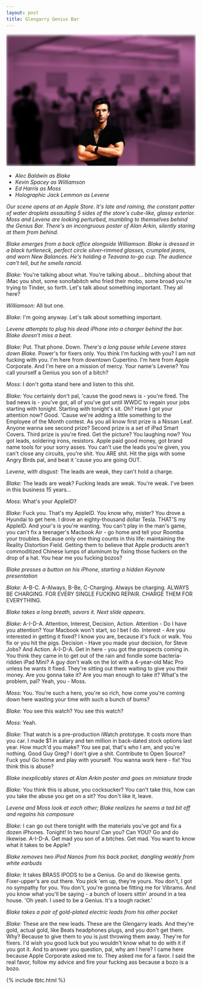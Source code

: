 ```yaml
---
layout: post
title: Glengarry Genius Bar
---
```


![The Best Photoshop I Could Do of Alec Baldwin as Jobs](/assets/2014-05-21-glengarry-genius-bar.webp)

* *Alec Baldwin as Blake*
* *Kevin Spacey as Williamson*
* *Ed Harris as Moss*
* *Holographic Jack Lemmon as Levene*

*Our scene opens at an Apple Store. It's late and raining, the constant patter of water droplets assaulting 5 sides of the store's cube-like, glassy exterior. Moss and Levene are looking perturbed, mumbling to themselves behind the Genius Bar. There's an incongruous poster of Alan Arkin, silently staring at them from behind.*

*Blake emerges from a back office alongside Williamson. Blake is dressed in a black turtleneck, perfect circle silver-rimmed glasses, crumpled jeans, and worn New Balances. He's holding a Teavana to-go cup. The audience can't tell, but he smells rancid.*

*Blake:* You're talking about what. You're talking about... bitching about that iMac you shot, some sonofabitch who fried their mobo, some broad you're trying to Tinder, so forth. Let's talk about something important. They all here?

*Williamson:* All but one.

*Blake:* I'm going anyway. Let's talk about something important. 

*Levene attempts to plug his dead iPhone into a charger behind the bar. Blake doesn't miss a beat.*

*Blake:* Put. That phone. Down. *There's a long pause while Levene stares down Blake.* Power's for fixers only. You think I'm fucking with you? I am not fucking with you. I'm here from downtown Cupertino. I'm here from Apple Corporate. And I'm here on a mission of mercy. Your name's Levene? You call yourself a Genius you son of a bitch?

*Moss:* I don't gotta stand here and listen to this shit.

*Blake:* You certainly don't pal, 'cause the good news is - you're fired. The bad news is - you've got, all of you've got until WWDC to regain your jobs starting with tonight. Starting with tonight's sit. Oh? Have I got your attention now? Good. 'Cause we're adding a little something to the Employee of the Month contest. As you all know first prize is a Nissan Leaf. Anyone wanna see second prize? Second prize is a set of iPad Smart Covers. Third prize is you're fired. Get the picture? You laughing now? You got leads, soldering irons, resistors. Apple paid good money, got brand name tools for your sorry asses. You can't use the leads you're given, you can't close any circuits, you're shit. You ARE shit. Hit the pigs with some Angry Birds pal, and beat it 'cause you are going OUT.

*Levene, with disgust:* The leads are weak, they can't hold a charge.

*Blake:* The leads are weak? Fucking leads are weak. You're weak. I've been in this business 15 years...

*Moss:* What's your AppleID?

*Blake:* Fuck you. That's my AppleID. You know why, mister? You drove a Hyundai to get here. I drove an eighty-thousand dollar Tesla. THAT'S my AppleID. And your's is you're wanting. You can't play in the man's game, you can't fix a teenager's Macbook Air - go home and tell your Roomba your troubles. Because only one thing counts in this life: maintaining the Reality Distortion Field. Getting them to believe that Apple products aren't commoditized Chinese lumps of aluminum by fixing those fuckers on the drop of a hat. You hear me you fucking bozos?

*Blake presses a button on his iPhone, starting a hidden Keynote presentation*

*Blake:* A-B-C. A-Always, B-Be, C-Charging. Always be charging. ALWAYS BE CHARGING. FOR EVERY SINGLE FUCKING REPAIR. CHARGE THEM FOR EVERYTHING.

*Blake takes a long breath, savors it. Next slide appears.*

*Blake:* A-I-D-A. Attention, Interest, Decision, Action. Attention - Do I have you attention? Your Macbook won't start, so I bet I do. Interest - Are you interested in getting it fixed? I know you are, because it's fuck or walk. You fix or you hit the pigs. Decision - Have you made your decision, for Steve Jobs? And Action. A-I-D-A. Get in here - you got the prospects coming in. You think they came in to get out of the rain and fondle some bacteria-ridden iPad Mini? A guy don't walk on the lot with a 4-year-old Mac Pro unless he wants it fixed. They're sitting out there waiting to give you their money. Are you gonna take it? Are you man enough to take it? What's the problem, pal? Yeah, you - Moss.

*Moss:* You. You're such a hero, you're so rich, how come you're coming down here wasting your time with such a bunch of bums?

*Blake:* You see this watch? You see this watch?

*Moss:* Yeah.

*Blake:* That watch is a pre-production iWatch prototype. It costs more than you car. I made $1 in salary and ten million in back-dated stock options last year. How much'd you make? You see pal, that's who I am, and you're nothing. Good Guy Greg? I don't give a shit. Contribute to Open Source? Fuck you! Go home and play with yourself. You wanna work here - fix! You think this is abuse? 

*Blake inexplicably stares at Alan Arkin poster and goes on miniature tirade*

*Blake:* You think this is abuse, you cocksucker? You can't take this, how can you take the abuse you get on a sit? You don't like it, leave. 

*Levene and Moss look at each other; Blake realizes he seems a tad bit off and regains his composure*

*Blake:* I can go out there tonight with the materials you've got and fix a dozen iPhones. Tonight! In two hours! Can you? Can YOU? Go and do likewise. A-I-D-A. Get mad you son of a bitches. Get mad. You want to know what it takes to be Apple? 

*Blake removes two iPod Nanos from his back pocket, dangling weakly from white earbuds*

*Blake:* It takes BRASS IPODS to be a Genius. Go and do likewise gents. Fixer-upper's are out there. You pick 'em up, they're yours. You don't, I got no sympathy for you. You don't, you're gonna be fitting me for Vibrams. And you know what you'll be saying - a bunch of losers sittin' around in a tea house. 'Oh yeah. I used to be a Genius. It's a tough racket.' 

*Blake takes a pair of gold-plated electric leads from his other pocket*

*Blake:* These are the new leads. These are the Glengarry leads. And they're gold, actual gold, like Beats headphones plugs, and you don't get them. Why? Because to give them to you is just throwing them away. They're for fixers. I'd wish you good luck but you wouldn't know what to do with it if you got it. And to answer you question, pal, why am I here? I came here because Apple Corporate asked me to. They asked me for a favor. I said the real favor, follow my advice and fire your fucking ass because a bozo is a bozo.


{% include tbtc.html %}
